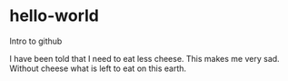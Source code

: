 # hello-world
Intro to github

I have been told that I need to eat less cheese.  This makes me very sad.  Without cheese what is left to eat on this earth.
